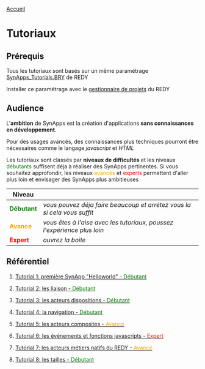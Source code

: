 [Accueil](/readme.md)

# Tutoriaux

## Prérequis

Tous les tutoriaux sont basés sur un même paramétrage [SynApps_Tutorials.BRY](config/SynApps_Tutorials.BRY) de REDY

Installer ce paramétrage avec le [gestionnaire de projets](../redy/installPK4.md) du REDY

## Audience

L'**ambition** de SynApps est la création d'applications **sans connaissances en développement**.

Pour des usages avancés, des connaissances plus techniques pourront être nécessaires comme le langage _javascript_ et _HTML_

Les tutoriaux sont classés par **niveaux de difficultés** et les niveaux <span style='color:green'>débutants</span> suffisent déja à réaliser des SynApps pertinentes. Si vous souhaitez approfondir, les niveaux <span style='color:orange'>avancés</span> et <span style='color:red'>experts</span> permettent d'aller plus loin et envisager des SynApps plus ambitieuses

| Niveau   | |
|----------|-|
| **<span style='color:green'>Débutant</span>**  | _vous pouvez déja faire beaucoup et arrétez vous la si cela vous suffit_ |
| **<span style='color:orange'>Avancé</span>**  | _vous êtes à l'aise avec les tutoriaux, poussez l'expérience plus loin_ |
| **<span style='color:red'>Expert</span>**  |  _ouvrez la boite_ |

## Référentiel

1. [Tutorial 1: première SynApp "Helloworld" - <span style='color:green'>Débutant</span>](tuto01/index.md)

2. [Tutorial 2: les liaison - <span style='color:green'>Débutant</span>](tuto02/index.md)

3. [Tutorial 3: les acteurs dispositions - <span style='color:green'>Débutant</span>](tuto03/index.md)

4. [Tutorial 4: la navigation - <span style='color:green'>Débutant</span>](tuto04/index.md)

5. [Tutorial 5: les acteurs composites - <span style='color:orange'>Avancé</span>](tuto05/index.md)

6. [Tutorial 6: les événements et fonctions javascripts - <span style='color:red'>Expert</span>](tuto06/index.md)

7. [Tutorial 7: les acteurs métiers natifs du REDY - <span style='color:orange'>Avancé</span>](tuto07/index.md)

8. [Tutorial 8: les tailles - <span style='color:green'>Débutant</span>](tuto08/index.md)